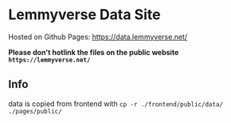 # Lemmyverse Data Site

Hosted on Github Pages: https://data.lemmyverse.net/

**Please don't hotlink the files on the public website `https://lemmyverse.net/`**

## Info

data is copied from frontend with
`cp -r ./frontend/public/data/ ./pages/public/`
